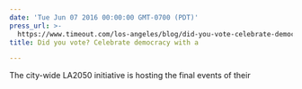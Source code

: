 ```yaml
---
date: 'Tue Jun 07 2016 00:00:00 GMT-0700 (PDT)'
press_url: >-
  https://www.timeout.com/los-angeles/blog/did-you-vote-celebrate-democracy-with-a-partyatthepolls-060716
title: Did you vote? Celebrate democracy with a

---
```


The city-wide LA2050 initiative is hosting the final events of their

